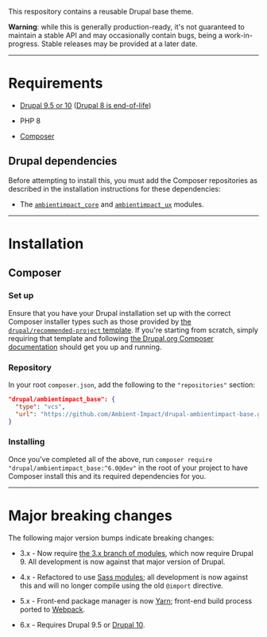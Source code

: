 This respository contains a reusable Drupal base theme.

**Warning**: while this is generally production-ready, it's not guaranteed to
maintain a stable API and may occasionally contain bugs, being a
work-in-progress. Stable releases may be provided at a later date.

----

# Requirements

* [Drupal 9.5 or 10](https://www.drupal.org/download) ([Drupal 8 is end-of-life](https://www.drupal.org/psa-2021-11-30))

* PHP 8

* [Composer](https://getcomposer.org/)

## Drupal dependencies

Before attempting to install this, you must add the Composer repositories as
described in the installation instructions for these dependencies:

* The [`ambientimpact_core`](https://github.com/Ambient-Impact/drupal-ambientimpact-core) and [`ambientimpact_ux`](https://github.com/Ambient-Impact/drupal-ambientimpact-ux) modules.

----

# Installation

## Composer

### Set up

Ensure that you have your Drupal installation set up with the correct Composer
installer types such as those provided by [the `drupal/recommended-project`
template](https://www.drupal.org/docs/develop/using-composer/starting-a-site-using-drupal-composer-project-templates#s-drupalrecommended-project).
If you're starting from scratch, simply requiring that template and following
[the Drupal.org Composer
documentation](https://www.drupal.org/docs/develop/using-composer/starting-a-site-using-drupal-composer-project-templates)
should get you up and running.

### Repository

In your root `composer.json`, add the following to the `"repositories"` section:

```json
"drupal/ambientimpact_base": {
  "type": "vcs",
  "url": "https://github.com/Ambient-Impact/drupal-ambientimpact-base.git"
}
```

### Installing

Once you've completed all of the above, run `composer require
"drupal/ambientimpact_base:^6.0@dev"` in the root of your project to have
Composer install this and its required dependencies for you.

----

# Major breaking changes

The following major version bumps indicate breaking changes:

* 3.x - Now require [the 3.x branch of modules](https://gitlab.com/Ambient.Impact/drupal-modules), which now require Drupal 9. All development is now against that major version of Drupal.

* 4.x - Refactored to use [Sass modules](https://sass-lang.com/blog/the-module-system-is-launched); all development is now against this and will no longer compile using the old ```@import``` directive.

* 5.x - Front-end package manager is now [Yarn](https://yarnpkg.com/); front-end build process ported to [Webpack](https://webpack.js.org/).

* 6.x - Requires Drupal 9.5 or [Drupal 10](https://www.drupal.org/project/drupal/releases/10.0.0).
